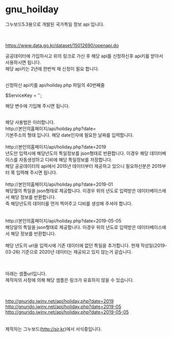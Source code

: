# gnu_hoilday

그누보드5.3용으로 개발된 국가특일 정보 api 입니다.

<br>
<br>
<a href="https://www.data.go.kr/dataset/15012690/openapi.do" target="_blank">https://www.data.go.kr/dataset/15012690/openapi.do</a>

공공데이터에 가입하시고 위의 링크로 가신 후 해당 api를 신청하신후
api키를 받아서 사용하시면 됩니다.
<br>
해당 api키는 2년에 한번씩 재 신청이 필요 합니다.

<br>
신청하신 api키를 
api/holiday.php 파일의 40번째줄

$ServiceKey = '';

해당 변수에 기입해 주시면 됩니다.

<br>
해당 사용법은 이러합니다.

<br>
http://본인의홈페이지/api/holiday.php?date=
<br>
기본주소의 형태 입니다. 해당 date인자에 필요한 날짜를 입력합니다.
<br><br>
http://본인의홈페이지/api/holiday.php?date=2019
<br>
년도만 입력시에 해당년도의 특일정보를 json형태로 반환합니다. 이경우 해당 데이터베이스를 자동생성하고 디비에 해당 특일정보를 저장합니다.
<br>
해당 공공데이터의 api에서 2015년 데이터부터 제공하고 있으니 필요하신분은 2015부터 쭉 입력해 주시면 됩니다.
<br>
<br>
http://본인의홈페이지/api/holiday.php?date=2019-01
<br>
해당월의 특일을 json형태로 제공합니다. 이경우 위의 년도로 입력받은 데이터베이스에서 해당 정보를 반환합니다.
<br>
즉 해당년도의 데이터를 먼저 찍어주고 디비를 생성해 주셔야 합니다.
<br>
<br><br>
http://본인의홈페이지/api/holiday.php?date=2019-05-05
<br>
해당알의 특일을 json형태로 제공합니다. 이경우 위의 년도로 입력받은 데이터베이스에서 해당 정보를 반환합니다.

<br>
<br>
해당 년도의 url을 입력시에 기존 데이터에 없던 특일을 추가합니다.
현재 작성일(2019-03-26) 기준으로 2020년 데이터는 제공되고 있지 않는거 같습니다.

<br><br>
아래는 셈플url입니다. 
<br>
제작자의 사정에 의해 해당 셈플은 링크가 유효하지 않을 수 있습니다.

<br><br>
<a href="http://gnurido.iwinv.net/api/holiday.php?date=2019" target="_blank">http://gnurido.iwinv.net/api/holiday.php?date=2019</a>
<br>
<a href="http://gnurido.iwinv.net/api/holiday.php?date=2019-05" target="_blank">http://gnurido.iwinv.net/api/holiday.php?date=2019-05</a>
<br>
<a href="http://gnurido.iwinv.net/api/holiday.php?date=2019-05-05" target="_blank">http://gnurido.iwinv.net/api/holiday.php?date=2019-05-05</a>
<br><br><br>
제작자는 그누보드(http://sir.kr)에서 서식중입니다.
